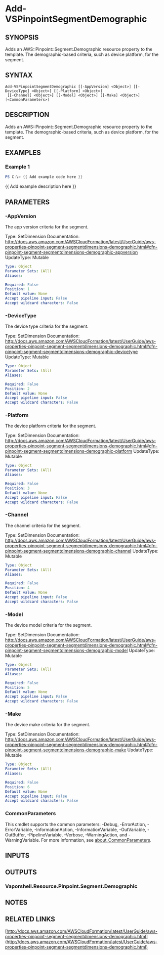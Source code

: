 # Add-VSPinpointSegmentDemographic

## SYNOPSIS
Adds an AWS::Pinpoint::Segment.Demographic resource property to the template.
The demographic-based criteria, such as device platform, for the segment.

## SYNTAX

```
Add-VSPinpointSegmentDemographic [[-AppVersion] <Object>] [[-DeviceType] <Object>] [[-Platform] <Object>]
 [[-Channel] <Object>] [[-Model] <Object>] [[-Make] <Object>] [<CommonParameters>]
```

## DESCRIPTION
Adds an AWS::Pinpoint::Segment.Demographic resource property to the template.
The demographic-based criteria, such as device platform, for the segment.

## EXAMPLES

### Example 1
```powershell
PS C:\> {{ Add example code here }}
```

{{ Add example description here }}

## PARAMETERS

### -AppVersion
The app version criteria for the segment.

Type: SetDimension
Documentation: http://docs.aws.amazon.com/AWSCloudFormation/latest/UserGuide/aws-properties-pinpoint-segment-segmentdimensions-demographic.html#cfn-pinpoint-segment-segmentdimensions-demographic-appversion
UpdateType: Mutable

```yaml
Type: Object
Parameter Sets: (All)
Aliases:

Required: False
Position: 1
Default value: None
Accept pipeline input: False
Accept wildcard characters: False
```

### -DeviceType
The device type criteria for the segment.

Type: SetDimension
Documentation: http://docs.aws.amazon.com/AWSCloudFormation/latest/UserGuide/aws-properties-pinpoint-segment-segmentdimensions-demographic.html#cfn-pinpoint-segment-segmentdimensions-demographic-devicetype
UpdateType: Mutable

```yaml
Type: Object
Parameter Sets: (All)
Aliases:

Required: False
Position: 2
Default value: None
Accept pipeline input: False
Accept wildcard characters: False
```

### -Platform
The device platform criteria for the segment.

Type: SetDimension
Documentation: http://docs.aws.amazon.com/AWSCloudFormation/latest/UserGuide/aws-properties-pinpoint-segment-segmentdimensions-demographic.html#cfn-pinpoint-segment-segmentdimensions-demographic-platform
UpdateType: Mutable

```yaml
Type: Object
Parameter Sets: (All)
Aliases:

Required: False
Position: 3
Default value: None
Accept pipeline input: False
Accept wildcard characters: False
```

### -Channel
The channel criteria for the segment.

Type: SetDimension
Documentation: http://docs.aws.amazon.com/AWSCloudFormation/latest/UserGuide/aws-properties-pinpoint-segment-segmentdimensions-demographic.html#cfn-pinpoint-segment-segmentdimensions-demographic-channel
UpdateType: Mutable

```yaml
Type: Object
Parameter Sets: (All)
Aliases:

Required: False
Position: 4
Default value: None
Accept pipeline input: False
Accept wildcard characters: False
```

### -Model
The device model criteria for the segment.

Type: SetDimension
Documentation: http://docs.aws.amazon.com/AWSCloudFormation/latest/UserGuide/aws-properties-pinpoint-segment-segmentdimensions-demographic.html#cfn-pinpoint-segment-segmentdimensions-demographic-model
UpdateType: Mutable

```yaml
Type: Object
Parameter Sets: (All)
Aliases:

Required: False
Position: 5
Default value: None
Accept pipeline input: False
Accept wildcard characters: False
```

### -Make
The device make criteria for the segment.

Type: SetDimension
Documentation: http://docs.aws.amazon.com/AWSCloudFormation/latest/UserGuide/aws-properties-pinpoint-segment-segmentdimensions-demographic.html#cfn-pinpoint-segment-segmentdimensions-demographic-make
UpdateType: Mutable

```yaml
Type: Object
Parameter Sets: (All)
Aliases:

Required: False
Position: 6
Default value: None
Accept pipeline input: False
Accept wildcard characters: False
```

### CommonParameters
This cmdlet supports the common parameters: -Debug, -ErrorAction, -ErrorVariable, -InformationAction, -InformationVariable, -OutVariable, -OutBuffer, -PipelineVariable, -Verbose, -WarningAction, and -WarningVariable. For more information, see [about_CommonParameters](http://go.microsoft.com/fwlink/?LinkID=113216).

## INPUTS

## OUTPUTS

### Vaporshell.Resource.Pinpoint.Segment.Demographic
## NOTES

## RELATED LINKS

[http://docs.aws.amazon.com/AWSCloudFormation/latest/UserGuide/aws-properties-pinpoint-segment-segmentdimensions-demographic.html](http://docs.aws.amazon.com/AWSCloudFormation/latest/UserGuide/aws-properties-pinpoint-segment-segmentdimensions-demographic.html)

